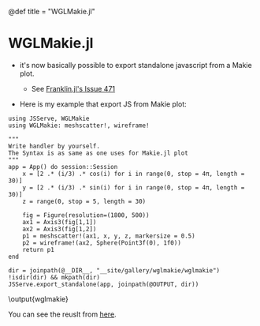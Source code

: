 @def title = "WGLMakie.jl"

# WGLMakie.jl

- it's now basically possible to export standalone javascript from a Makie plot.
  - See [Franklin.jl's Issue 471](https://github.com/tlienart/Franklin.jl/issues/471)

- Here is my example that export JS from Makie plot:

```julia:wglmakie
using JSServe, WGLMakie
using WGLMakie: meshscatter!, wireframe!

"""
Write handler by yourself.
The Syntax is as same as one uses for Makie.jl plot
"""
app = App() do session::Session
    x = [2 .* (i/3) .* cos(i) for i in range(0, stop = 4π, length = 30)]
    y = [2 .* (i/3) .* sin(i) for i in range(0, stop = 4π, length = 30)]
    z = range(0, stop = 5, length = 30)

    fig = Figure(resolution=(1800, 500))
    ax1 = Axis3(fig[1,1])
    ax2 = Axis3(fig[1,2])
    p1 = meshscatter!(ax1, x, y, z, markersize = 0.5)
    p2 = wireframe!(ax2, Sphere(Point3f(0), 1f0))
    return p1
end

dir = joinpath(@__DIR__, "__site/gallery/wglmakie/wglmakie")
!isdir(dir) && mkpath(dir)
JSServe.export_standalone(app, joinpath(@OUTPUT, dir))
```

\output{wglmakie}

You can see the reuslt from [here](/gallery/wglmakie/wglmakie/index.html).
